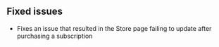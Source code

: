 ## Fixed issues
- Fixes an issue that resulted in the Store page failing to update after purchasing a subscription